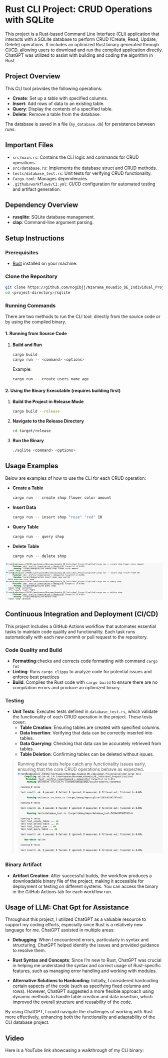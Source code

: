 
# Rust CLI Project: CRUD Operations with SQLite

This project is a Rust-based Command Line Interface (CLI) application that interacts with a SQLite database to perform CRUD (Create, Read, Update, Delete) operations. It includes an optimized Rust binary generated through CI/CD, allowing users to download and run the compiled application directly. ChatGPT was utilized to assist with building and coding the algorithm in Rust. 

## Project Overview

This CLI tool provides the following operations:

- **Create**: Set up a table with specified columns.
- **Insert**: Add rows of data to an existing table.
- **Query**: Display the contents of a specified table.
- **Delete**: Remove a table from the database.

The database is saved in a file (`my_database.db`) for persistence between runs.

## Important Files

- `src/main.rs`: Contains the CLI logic and commands for CRUD operations.
- `src/database.rs`: Implements the database struct and CRUD methods.
- `tests/database_test.rs`: Unit tests for verifying CRUD functionality.
- `Cargo.toml`: Manages dependencies.
- `.github/workflows/CI.yml`: CI/CD configuration for automated testing and artifact generation.

## Dependency Overview

- **rusqlite**: SQLite database management.
- **clap**: Command-line argument parsing.

## Setup Instructions

### Prerequisites
- [Rust](https://www.rust-lang.org/) installed on your machine.

### Clone the Repository
```bash
git clone https://github.com/nogibjj/Nzarama_Kouadio_DE_Individual_Project2.git
cd <project-directory>/sqlite
```

### Running Commands

There are two methods to run the CLI tool: directly from the source code or by using the compiled binary.

#### 1. Running from Source Code

1. **Build and Run**  
   ```bash
   cargo build
   cargo run -- <command> <options>
   ```
   Example:
   ```bash
   cargo run -- create users name age
   ```

#### 2. Using the Binary Executable (requires building first)

1. **Build the Project in Release Mode**  
   ```bash
   cargo build --release
   ```

2. **Navigate to the Release Directory**  
   ```bash
   cd target/release
   ```

3. **Run the Binary**  
   ```bash
   ./sqlite <command> <options>
   ```

## Usage Examples

Below are examples of how to use the CLI for each CRUD operation:

- **Create a Table**  
  ```bash
  cargo run -- create shop flower color amount
  ```

- **Insert Data**  
  ```bash
  cargo run -- insert shop "rose" "red" 10
  ```

- **Query Table**  
  ```bash
  cargo run -- query shop
  ```

- **Delete Table**  
  ```bash
  cargo run -- delete shop
  ```

![Alt text](sqlite/images/CRUD_execution_example.png)

## Continuous Integration and Deployment (CI/CD)

This project includes a GitHub Actions workflow that automates essential tasks to maintain code quality and functionality. Each task runs automatically with each new commit or pull request to the repository.

### Code Quality and Build
- **Formatting**:checks and corrects code formatting with command `cargo fmt`
- **Linting**: Runs `cargo clippy` to analyze code for potential issues and enforce best practices
- **Build**: Compiles the Rust code with `cargo build` to ensure there are no compilation errors and produce an optimized binary.

### Testing
- **Unit Tests**: Executes tests defined in `database_test.rs`, which validate the functionality of each CRUD operation in the project. These tests cover:
  - **Table Creation**: Ensuring tables are created with specified columns.
  - **Data Insertion**: Verifying that data can be correctly inserted into tables.
  - **Data Querying**: Checking that data can be accurately retrieved from tables.
  - **Table Deletion**: Confirming tables can be deleted without issues.

> Running these tests helps catch any functionality issues early, ensuring that the core CRUD operations behave as expected.
![Alt text](sqlite/images/CRUD_test_passed.png)

### Binary Artifact
- **Artifact Creation**: After successful builds, the workflow produces a downloadable binary file of the project, making it accessible for deployment or testing on different systems. You can access the binary in the GitHub Actions tab for each workflow run.


## Usage of LLM: Chat Gpt for Assistance

Throughout this project, I utilized ChatGPT as a valuable resource to support my coding efforts, especially since Rust is a relatively new language for me. ChatGPT assisted in multiple areas:

- **Debugging**: When I encountered errors, particularly in syntax and structuring, ChatGPT helped identify the issues and provided guidance to resolve them.

- **Rust Syntax and Concepts**: Since I’m new to Rust, ChatGPT was crucial in helping me understand the syntax and correct usage of Rust-specific features, such as managing error handling and working with modules.

- **Alternative Solutions to Hardcoding**: Initially, I considered hardcoding certain aspects of the code (such as specifying fixed columns and rows). However, ChatGPT suggested a more flexible approach using dynamic methods to handle table creation and data insertion, which improved the overall structure and reusability of the code.

By using ChatGPT, I could navigate the challenges of working with Rust more effectively, enhancing both the functionality and adaptability of the CLI database project.

## Video

Here is a YouTube link showcasing a walkthrough of my CLI binary: 
